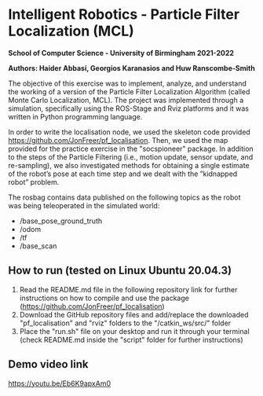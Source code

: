 # Intelligent Robotics - Particle Filter Localization (MCL)
**School of Computer Science - University of Birmingham 2021-2022**

**Authors: Haider Abbasi, Georgios Karanasios and Huw Ranscombe-Smith**

The objective of this exercise was to implement, analyze, and understand the working of a version of the Particle Filter Localization Algorithm (called Monte Carlo Localization, MCL). The project was implemented through a simulation, specifically using the ROS-Stage and Rviz platforms and it was written in Python programming language.

In order to write the localisation node, we used the skeleton code provided https://github.com/JonFreer/pf_localisation.
Then, we used the map provided for the practice exercise in the "socspioneer" package. In addition to the steps of the Particle Filtering (i.e., motion update, sensor update, and re-sampling), we also investigated methods for obtaining a single estimate of the robot’s pose at each time step and we dealt with the ”kidnapped robot” problem.

The rosbag contains data published on the following topics as the robot was being teleoperated in the simulated world:
* /base_pose_ground_truth
* /odom
* /tf
* /base_scan

## How to run (tested on Linux Ubuntu 20.04.3)
1. Read the README.md file in the following repository link for further instructions on how to compile and use the package (https://github.com/JonFreer/pf_localisation)
2. Download the GitHub repository files and add/replace the downloaded "pf_localisation" and "rviz" folders to the "/catkin_ws/src/" folder
3. Place the "run.sh" file on your desktop and run it through your terminal (check README.md inside the "script" folder for further instructions)

## Demo video link
https://youtu.be/Eb6K9apxAm0
